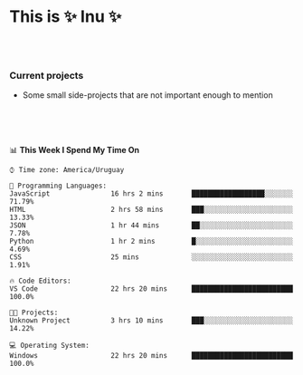 # This is ✨ Inu ✨

</br>
</br>

### Current projects
- Some small side-projects that are not important enough to mention

</br>
</br>
</br>

📊 **This Week I Spend My Time On** 

```text
⌚︎ Time zone: America/Uruguay

💬 Programming Languages: 
JavaScript               16 hrs 2 mins       ██████████████████░░░░░░░   71.79% 
HTML                     2 hrs 58 mins       ███░░░░░░░░░░░░░░░░░░░░░░   13.33% 
JSON                     1 hr 44 mins        ██░░░░░░░░░░░░░░░░░░░░░░░   7.78% 
Python                   1 hr 2 mins         █░░░░░░░░░░░░░░░░░░░░░░░░   4.69% 
CSS                      25 mins             ░░░░░░░░░░░░░░░░░░░░░░░░░   1.91%

🔥 Code Editors: 
VS Code                  22 hrs 20 mins      █████████████████████████   100.0%

🐱‍💻 Projects: 
Unknown Project          3 hrs 10 mins       ███░░░░░░░░░░░░░░░░░░░░░░   14.22% 

💻 Operating System: 
Windows                  22 hrs 20 mins      █████████████████████████   100.0%
